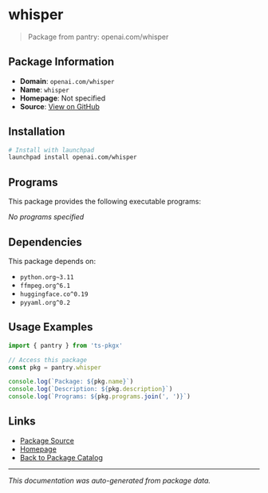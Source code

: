 # whisper

> Package from pantry: openai.com/whisper

## Package Information

- **Domain**: `openai.com/whisper`
- **Name**: `whisper`
- **Homepage**: Not specified
- **Source**: [View on GitHub](https://github.com/pkgxdev/pantry/tree/main/projects/openai.com/whisper/package.yml)

## Installation

```bash
# Install with launchpad
launchpad install openai.com/whisper
```

## Programs

This package provides the following executable programs:

*No programs specified*

## Dependencies

This package depends on:

- `python.org~3.11`
- `ffmpeg.org^6.1`
- `huggingface.co^0.19`
- `pyyaml.org^0.2`

## Usage Examples

```typescript
import { pantry } from 'ts-pkgx'

// Access this package
const pkg = pantry.whisper

console.log(`Package: ${pkg.name}`)
console.log(`Description: ${pkg.description}`)
console.log(`Programs: ${pkg.programs.join(', ')}`)
```

## Links

- [Package Source](https://github.com/pkgxdev/pantry/tree/main/projects/openai.com/whisper/package.yml)
- [Homepage](#)
- [Back to Package Catalog](../../../package-catalog.md)

---

*This documentation was auto-generated from package data.*
